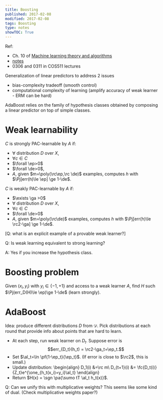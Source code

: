 ```yaml
---
title: Boosting
published: 2017-02-08
modified: 2017-02-08
tags: Boosting
type: notes
showTOC: True
---
```


Ref:

* Ch. 10 of [Machine learning theory and algorithms](http://www.cs.huji.ac.il/~shais/UnderstandingMachineLearning)
* [notes](http://cseweb.ucsd.edu/~yfreund/papers/IntroToBoosting.pdf)
* 0306 and 0311 in COS511 lectures

Generalization of linear predictors to address 2 issues

* bias-complexity tradeoff (smooth control)
* computational complexity of learning (amplify accuracy of weak learner - ERM can be hard)

AdaBoost relies on the family of hypothesis classes obtained by composing
a linear predictor on top of simple classes.

# Weak learnability

$C$ is strongly PAC-learnable by $A$ if:

* $\forall$ distribution $D$ over $X$,
* $\forall c\in C$
* $\forall \ep>0$
* $\forall \de>0$, 
* $A$, given $m=\poly(\rc\ep,\rc \de)$ examples, computes $h$ with $\Pj[err(h)\le \ep] \ge 1-\de$.

$C$ is weakly PAC-learnable by $A$ if:

* $\exists \ga >0$
* $\forall$ distribution $D$ over $X$,
* $\forall c\in C$
* $\forall \de>0$
* $A$, given $m=\poly(\rc\de)$ examples, computes $h$ with $\Pj[err(h)\le \rc2-\ga] \ge 1-\de$.

[Q: what is an explicit example of a provable weak learner?]

Q: Is weak learning equivalent to strong learning?

A: Yes if you increase the hypothesis class.

# Boosting problem

Given $(x_i,y_i)$ with $y_i\in \{-1,+1\}$ and access to a weak learner $A$, find $H$ such $\Pj(err_D(H)\le \ep)\ge 1-\de$ (learn strongly).

# AdaBoost

Idea: produce different distributions $D$ from $\mathcal D$. Pick distributions at each round that provide info about points that are hard to learn.

*   At each step, run weak learner on $D_t$. Suppose error is 
	$$err_{D_t}(h_t) = \rc2-\ga_t=\ep_t.$$
* Set $\al_t=\ln \pf{1-\ep_t}{\ep_t}$. (If error is close to $\rc2$, this is small.)
*   Update distribution:
    \begin{align}
	D_1(i) &=\rc m\\
	D_{t+1}(i) &= \fc{D_t(i)}{Z_t}e^{\one_{h_t(x_i)=y_i}\al_t}
	\end{align}
*   Return $H(x) = \sgn \pa{\sumo tT \al_t h_t(x)}$.

Q: Can we unify this with multiplicative weights? This seems like some kind of dual. (Check multiplicative weights paper?)
